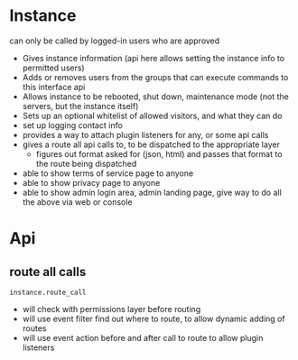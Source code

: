 # Instance 

can only be called by logged-in users who are approved

* Gives instance information (api here allows setting the instance info to permitted users)
* Adds or removes users from the groups that can execute commands to this interface api
* Allows instance to be rebooted, shut down, maintenance mode (not the servers, but the instance itself)
* Sets up an optional whitelist of allowed visitors, and what they can do
* set up logging contact info 
* provides a way to attach plugin listeners for any, or some api calls
* gives a route all api calls to, to be dispatched to the appropriate layer
  * figures out format asked for (json, html) and passes that format to the route being dispatched
* able to show terms of service page to anyone
* able to show privacy page to anyone
* able to show admin login area, admin landing page, give way to do all the above via web or console

# Api

## route all calls
    instance.route_call
  * will check with permissions layer before routing 
  * will use event filter find out where to route, to allow dynamic adding of routes
  * will use event action before and after call to route to allow plugin listeners
